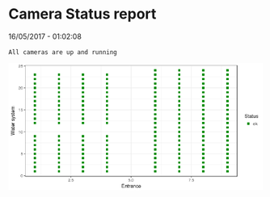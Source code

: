 Camera Status report
================
16/05/2017 - 01:02:08

    All cameras are up and running

![](camreport_files/figure-markdown_github/unnamed-chunk-2-1.png)
